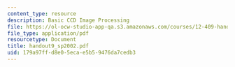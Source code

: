 ```yaml
---
content_type: resource
description: Basic CCD Image Processing
file: https://ol-ocw-studio-app-qa.s3.amazonaws.com/courses/12-409-hands-on-astronomy-observing-stars-and-planets-spring-2002/179a97ffd8e05ecae5b59476da7cedb3_handout9_sp2002.pdf
file_type: application/pdf
resourcetype: Document
title: handout9_sp2002.pdf
uid: 179a97ff-d8e0-5eca-e5b5-9476da7cedb3
---
```

